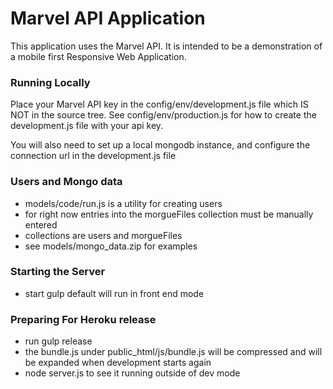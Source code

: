 # Marvel API Application

This application uses the Marvel API. It is intended to be a demonstration
of a mobile first Responsive Web Application.


### Running Locally


Place your Marvel API key  in the config/env/development.js file which IS NOT in the source tree.
See config/env/production.js for how to create the development.js file with your api key.

You will also need to set up a local mongodb instance, and configure the connection url in the
development.js file

### Users and Mongo data
* models/code/run.js is a utility for creating users 
* for right now entries into the morgueFiles collection
must be manually entered
* collections are users and morgueFiles
* see models/mongo_data.zip for examples


### Starting the Server

* start gulp default will run in front end mode

### Preparing For Heroku release

* run gulp release
* the bundle.js under public_html/js/bundle.js will be compressed and will be expanded when development starts again
* node server.js to see it running outside of dev mode


